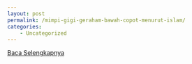 ```yaml
---
layout: post
permalink: /mimpi-gigi-geraham-bawah-copot-menurut-islam/
categories:
    - Uncategorized
---
```


[Baca Selengkapnya](/03)